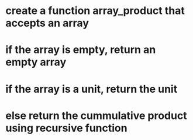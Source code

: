 # create a function array_product that accepts an array
# if the array is empty, return an empty array
# if the array is a unit, return the unit
# else return the cummulative product using recursive function